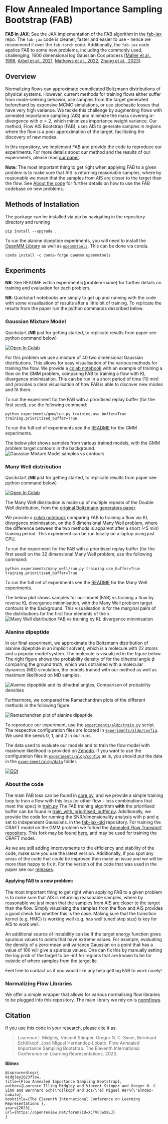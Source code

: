 # Flow Annealed Importance Sampling Bootstrap (FAB)
**FAB in JAX**: See the JAX implementation of the FAB algorithm in the [fab-jax](https://github.com/lollcat/fab-jax) repo. The `fab-jax` code is cleaner, faster and easier to use - hence we recommend it over the `fab-torch` code. Additionally, the `fab-jax` code applies FAB to some new problems, including the commonly used, challenging, 1600 dimensional log Gaussian
Cox process [[Møller et al., 1998](https://api.semanticscholar.org/CorpusID:120543073), [Arbel et al., 2021](https://arxiv.org/abs/2102.07501), [Mathews et al., 2022](https://arxiv.org/abs/2201.13117), [Zhang et at., 2023](https://arxiv.org/abs/2310.02679)]. 

## Overview

Normalizing flows can approximate complicated Boltzmann distributions of physical systems. However, 
current methods for training flows either suffer from mode-seeking behavior, use samples from the 
target generated beforehand by expensive MCMC simulations, or use stochastic losses that have very 
high variance. We tackle this challenge by augmenting flows with annealed importance sampling (AIS) 
and minimize the mass covering $\alpha$-divergence with $\alpha = 2$, which minimizes importance 
weight variance. Our method, Flow AIS Bootstrap (FAB), uses AIS to generate samples in regions 
where the flow is a poor approximation of the target, facilitating the discovery of new modes. 

In this repository, we implement FAB and provide the code to reproduce our experiments. For more
details about our method and the results of our experiments, please read
[our paper](https://arxiv.org/abs/2208.01893).

**Note**: The most important thing to get right when applying FAB to a given problem is to make sure that AIS is returning reasonable samples,
where by reasonable we mean that the samples from AIS are closer to the target than the flow. 
See [About the code](#about-the-code) for further details on how to use the FAB codebase on new problems.


## Methods of Installation

The  package can be installed via pip by navigating in the repository directory and running

```
pip install --upgrade .
```

To run the alanine dipeptide experiments, you will need to install the [OpenMM Library](http://openmm.org/)
as well as [`openmmtools`](https://openmmtools.readthedocs.io/en/stable/). This can be done via conda.

```
conda install -c conda-forge openmm openmmtools
```

## Experiments

**NB**: See README within experiments/{problem-name} for further details on training and evaluation for each problem. 

**NB**: Quickstart notebooks are simply to get up and running with the code with some visualisation of results after 
a little bit of training. To replicate the results from the paper run the python commands described below.

### Gaussian Mixture Model

Quickstart (**NB** just for getting started, to replicate results from paper see python command below)

<a href="https://colab.research.google.com/github/lollcat/fab-torch/blob/master/experiments/gmm/fab_gmm.ipynb" target="_parent"><img src="https://colab.research.google.com/assets/colab-badge.svg" alt="Open In Colab"/></a>

For this problem we use a mixture of 40 two dimensional Gaussian distributions. 
This allows for easy visualisation of the various methods for training the flow.
We provide a [colab notebook](experiments/gmm/fab_gmm.ipynb) with an example of training a flow on the GMM problem, 
comparing FAB to training a flow with KL divergence minimisation.
This can be run in a short period of time (10 min) and provides a clear visualisation of how FAB is 
able to discover new modes and fit them. 

To run the experiment for the FAB with a prioritised replay buffer (for the first seed), use the following command:
```
python experiments/gmm/run.py training.use_buffer=True training.prioritised_buffer=True
```
To run the full set of experiments see the [README](experiments/gmm/README.md) for the GMM experiments. 

The below plot shows samples from various trained models, with the GMM problem target contours in the background.
![Gaussian Mixture Model samples vs contours](experiments/gmm/plots/MoG.png)

### Many Well distribution
Quickstart (**NB** just for getting started, to replicate results from paper see python command below)

<a href="https://colab.research.google.com/github/lollcat/fab-torch/blob/master/experiments/many_well/fab_many_well.ipynb" target="_parent"><img src="https://colab.research.google.com/assets/colab-badge.svg" alt="Open In Colab"/></a>


The Many Well distribution is made up of multiple repeats of the Double Well distribution, 
from the [original Boltzmann generators paper](https://www.science.org/doi/10.1126/science.aaw1147).

We provide a [colab notebook](experiments/many_well/fab_many_well.ipynb) comparing FAB to training a flow via KL divergence minimisation, on the 
6 dimensional Many Well problem, where the difference between the two methods is apparent after a 
short (<5 min) training period. This experiment can be run locally on a laptop using just CPU. 

To run the experiment for the FAB with a prioritised replay buffer (for the first seed) on the 
32 dimensional Many Well problem, use the following command:
```
python experiments/many_well/run.py training.use_buffer=True training.prioritised_buffer=True
```
To run the full set of experiments see the [README](experiments/many_well/README.md) for the Many Well experiments. 

The below plot shows samples for our model (FAB) vs training a flow by reverse KL divergence 
minimisation, with the Many Well problem target contours in the background. 
This visualisation is for the marginal pairs of the distributions for the first four elements of the x.
![Many Well distribution FAB vs training by KL divergence minimisation](experiments/many_well/plots/many_well.png)

### Alanine dipeptide

In our final experiment, we approximate the Boltzmann distribution of alanine dipeptide in an 
implicit solvent, which is a molecule with 22 atoms and a popular model system. The molecule
is visualized in the figure below. The right figure shows the probability density of for the
dihedral angle $\phi$ comparing the ground truth, which was obtrained with a molecular dynamics
(MD) simulation, the models trained with our method as well as maximum likelihood on MD samples.

![Alanine dipeptide and its dihedral angles; Comparison of probability densities](experiments/aldp/plots/aldp_phi.png)

Furthermore, we compared the Ramachandran plots of the different methods in the following figure.

![Ramachandran plot of alanine dipeptide](experiments/aldp/plots/ramachandran.png)

To reproduce our experiment, use the [`experiments/aldp/train.py`](experiments/aldp/train.py) script.
The respective configuration files are located in [`experiments/aldp/config`](experiments/aldp/config).
We used the seeds 0, 1, and 2 in our runs.

The data used to evaluate our models and to train the flow model with maximum likelihood is provided 
on [Zenodo](https://zenodo.org/record/6993124#.YvpugVpBy5M). If you want to use the configuration files
in [`experiments/aldp/config`](experiments/aldp/config) as is, you should put the data in the 
[`experiment/aldp/data`](experiments/aldp/data) folder.

[![DOI](https://zenodo.org/badge/DOI/10.5281/zenodo.6993124.svg)](https://doi.org/10.5281/zenodo.6993124)


### About the code 
The main FAB loss can be found in [core.py](fab/core.py), and we provide a simple training loop to 
train a flow with this loss (or other flow - loss combinations that meet the spec) in [train.py](fab/train.py) 
The FAB training algorithm **with** the prioritised buffer can be found in [train_with_prioritised_buffer.py](fab/train_with_prioritised_buffer.py). 
Additionally, we provide the code for running the SNR/dimensionality analysis with p and q set to independent Gaussians.
in the [fab-jax-old](https://github.com/lollcat/fab-jax-old) repository.
For training the CRAFT model on the GMM problem we forked the 
[Annealed Flow Transport repository](https://github.com/deepmind/annealed_flow_transport). 
This fork may be found [here](https://github.com/lollcat/annealed_flow_transport), and may be used for training the CRAFT model.

As we are still adding improvements to the efficiency and stability of the code, make sure you use the latest version.
Additionally, if you spot any areas of the code that could be improved then make an issue and we will be more 
than happy to fix it.
For the version of the code that was used in the paper see our [releases](https://github.com/lollcat/fab-torch/releases).

#### Applying FAB to a new problem:
The most important thing to get right when applying FAB to a given problem is to make sure that AIS is returning reasonable samples,
where by reasonable we just mean that the samples from AIS are closer to the target than the flow. 
Simply visualising the samples from the flow and AIS provides a good check for whether this is the case.
Making sure that the transition kernel (e.g. HMC) is working well (e.g. has well tuned step size) is key for AIS to work well.

An additional source of instability can be if the target energy function gives spurious values to points that have extreme values.
For example, evaluating the density of a zero-mean unit variance Gaussian on a point that has a value of 100 will give a spurious values. 
One can fix this by manually setting the log prob of the target to be -inf for regions that are 
known to be far outside of where samples from the target lie. 

Feel free to contact us if you would like any help getting FAB to work nicely!


### Normalizing Flow Libraries
We offer a simple wrapper that allows for various normalising flow libraries to be plugged into 
this repository. The main library we rely on is 
[normflows](https://github.com/VincentStimper/normalizing-flows). 


## Citation

If you use this code in your research, please cite it as:

> Laurence I. Midgley, Vincent Stimper, Gregor N. C. Simm, Bernhard Schölkopf, José Miguel Hernández-Lobato.
> Flow Annealed Importance Sampling Bootstrap. The Eleventh International Conference on Learning Representations. 2023.

**Bibtex**

```
@inproceedings{
midgley2023flow,
title={Flow Annealed Importance Sampling Bootstrap},
author={Laurence Illing Midgley and Vincent Stimper and Gregor N. C. Simm and Bernhard Sch{\"o}lkopf and Jos{\'e} Miguel Hern{\'a}ndez-Lobato},
booktitle={The Eleventh International Conference on Learning Representations },
year={2023},
url={https://openreview.net/forum?id=XCTVFJwS9LJ}
}
```

